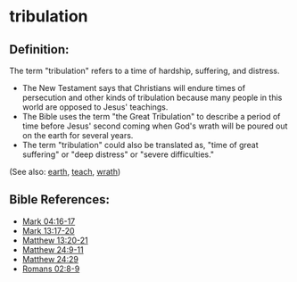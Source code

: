 # tribulation #

## Definition: ##

The term "tribulation" refers to a time of hardship, suffering, and distress.

* The New Testament says that Christians will endure times of persecution and other kinds of tribulation because many people in this world are opposed to Jesus' teachings.
* The Bible uses the term "the Great Tribulation" to describe a period of time before Jesus' second coming when God's wrath will be poured out on the earth for several years.
* The term "tribulation" could also be translated as, "time of great suffering" or "deep distress" or "severe difficulties."

(See also: [earth](../other/earth.md), [teach](../other/teach.md), [wrath](../kt/wrath.md))

## Bible References: ##

* [Mark 04:16-17](https://door43.org/en/bible/notes/mrk/04/16)
* [Mark 13:17-20](https://door43.org/en/bible/notes/mrk/13/17)
* [Matthew 13:20-21](https://door43.org/en/bible/notes/mat/13/20)
* [Matthew 24:9-11](https://door43.org/en/bible/notes/mat/24/09)
* [Matthew 24:29](https://door43.org/en/bible/notes/mat/24/29)
* [Romans 02:8-9](https://door43.org/en/bible/notes/rom/02/08)

